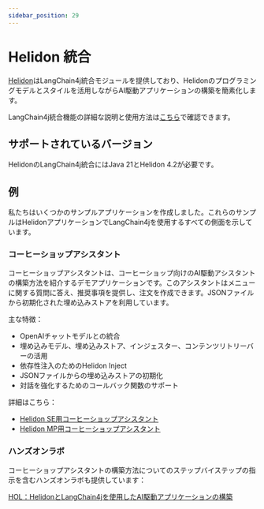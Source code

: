 ```yaml
---
sidebar_position: 29
---
```


# Helidon 統合

[Helidon](https://helidon.io/)はLangChain4j統合モジュールを提供しており、Helidonのプログラミングモデルとスタイルを活用しながらAI駆動アプリケーションの構築を簡素化します。

LangChain4j統合機能の詳細な説明と使用方法は[こちら](https://helidon.io/docs/latest/se/integrations/langchain4j/langchain4j)で確認できます。

## サポートされているバージョン

HelidonのLangChain4j統合にはJava 21とHelidon 4.2が必要です。

## 例

私たちはいくつかのサンプルアプリケーションを作成しました。これらのサンプルはHelidonアプリケーションでLangChain4jを使用するすべての側面を示しています。

### コーヒーショップアシスタント
コーヒーショップアシスタントは、コーヒーショップ向けのAI駆動アシスタントの構築方法を紹介するデモアプリケーションです。このアシスタントはメニューに関する質問に答え、推奨事項を提供し、注文を作成できます。JSONファイルから初期化された埋め込みストアを利用しています。

主な特徴：
- OpenAIチャットモデルとの統合
- 埋め込みモデル、埋め込みストア、インジェスター、コンテンツリトリーバーの活用
- 依存性注入のためのHelidon Inject
- JSONファイルからの埋め込みストアの初期化
- 対話を強化するためのコールバック関数のサポート

詳細はこちら：
- [Helidon SE用コーヒーショップアシスタント](https://github.com/helidon-io/helidon-examples/tree/helidon-4.x/examples/integrations/langchain4j/coffee-shop-assistant-se)
- [Helidon MP用コーヒーショップアシスタント](https://github.com/helidon-io/helidon-examples/tree/helidon-4.x/examples/integrations/langchain4j/coffee-shop-assistant-mp)

### ハンズオンラボ

コーヒーショップアシスタントの構築方法についてのステップバイステップの指示を含むハンズオンラボも提供しています：

[HOL：HelidonとLangChain4jを使用したAI駆動アプリケーションの構築](https://github.com/helidon-io/helidon-labs/tree/main/hols/langchain4j)



